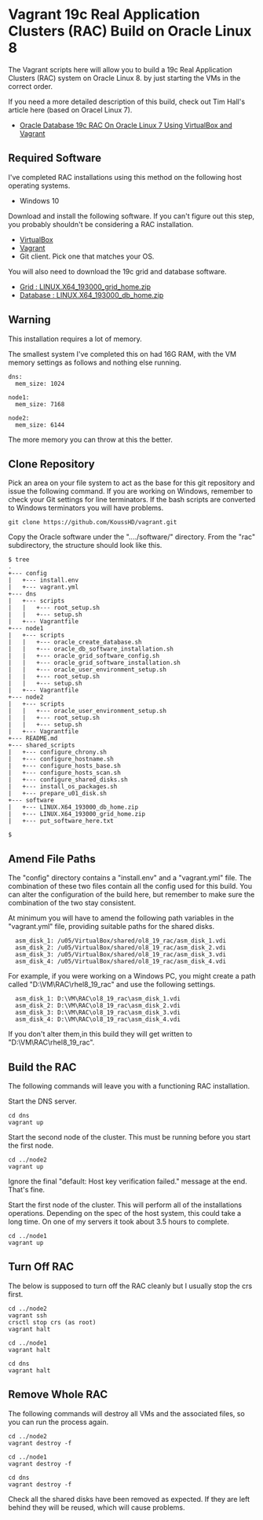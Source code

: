 # Vagrant 19c Real Application Clusters (RAC) Build on Oracle Linux 8

The Vagrant scripts here will allow you to build a 19c Real Application Clusters (RAC) system on Oracle Linux 8. by just starting the VMs in the correct order.

If you need a more detailed description of this build, check out Tim Hall's article here (based on Oracel Linux 7).

* [Oracle Database 19c RAC On Oracle Linux 7 Using VirtualBox and Vagrant](https://oracle-base.com/articles/19c/oracle-db-19c-rac-installation-on-oracle-linux-7-using-virtualbox)


## Required Software

I've completed RAC installations using this method on the following host operating systems.

* Windows 10

Download and install the following software. If you can't figure out this step, you probably shouldn't be considering a RAC installation.

* [VirtualBox](https://www.virtualbox.org/wiki/Downloads)
* [Vagrant](https://www.vagrantup.com/downloads.html)
* Git client. Pick one that matches your OS.

You will also need to download the 19c grid and database software.

* [Grid : LINUX.X64_193000_grid_home.zip](https://www.oracle.com/technetwork/database/enterprise-edition/downloads/oracle19c-linux-5462157.html)
* [Database : LINUX.X64_193000_db_home.zip](https://www.oracle.com/technetwork/database/enterprise-edition/downloads/oracle19c-linux-5462157.html)

## Warning

This installation requires a lot of memory.

The smallest system I've completed this on had 16G RAM, with the VM memory settings as follows and nothing else running.

```
dns:
  mem_size: 1024

node1:
  mem_size: 7168

node2:
  mem_size: 6144
```

The more memory you can throw at this the better.

## Clone Repository

Pick an area on your file system to act as the base for this git repository and issue the following command. If you are working on Windows, remember to check your Git settings for line terminators. If the bash scripts are converted to Windows terminators you will have problems.

```
git clone https://github.com/KoussHD/vagrant.git
```

Copy the Oracle software under the "..../software/" directory. From the "rac" subdirectory, the structure should look like this.

```
$ tree
.
+--- config
|   +--- install.env
|   +--- vagrant.yml
+--- dns
|   +--- scripts
|   |   +--- root_setup.sh
|   |   +--- setup.sh
|   +--- Vagrantfile
+--- node1
|   +--- scripts
|   |   +--- oracle_create_database.sh
|   |   +--- oracle_db_software_installation.sh
|   |   +--- oracle_grid_software_config.sh
|   |   +--- oracle_grid_software_installation.sh
|   |   +--- oracle_user_environment_setup.sh
|   |   +--- root_setup.sh
|   |   +--- setup.sh
|   +--- Vagrantfile
+--- node2
|   +--- scripts
|   |   +--- oracle_user_environment_setup.sh
|   |   +--- root_setup.sh
|   |   +--- setup.sh
|   +--- Vagrantfile
+--- README.md
+--- shared_scripts
|   +--- configure_chrony.sh
|   +--- configure_hostname.sh
|   +--- configure_hosts_base.sh
|   +--- configure_hosts_scan.sh
|   +--- configure_shared_disks.sh
|   +--- install_os_packages.sh
|   +--- prepare_u01_disk.sh
+--- software
|   +--- LINUX.X64_193000_db_home.zip
|   +--- LINUX.X64_193000_grid_home.zip
|   +--- put_software_here.txt

$ 
```

## Amend File Paths

The "config" directory contains a "install.env" and a "vagrant.yml" file. The combination of these two files contain all the config used for this build. You can alter the configuration of the build here, but remember to make sure the combination of the two stay consistent.

At minimum you will have to amend the following path variables in the "vagrant.yml" file, providing suitable paths for the shared disks.

```
  asm_disk_1: /u05/VirtualBox/shared/ol8_19_rac/asm_disk_1.vdi
  asm_disk_2: /u05/VirtualBox/shared/ol8_19_rac/asm_disk_2.vdi
  asm_disk_3: /u05/VirtualBox/shared/ol8_19_rac/asm_disk_3.vdi
  asm_disk_4: /u05/VirtualBox/shared/ol8_19_rac/asm_disk_4.vdi
```

For example, if you were working on a Windows PC, you might create a path called "D:\VM\RAC\rhel8_19_rac" and use the following settings.

```
  asm_disk_1: D:\VM\RAC\ol8_19_rac\asm_disk_1.vdi
  asm_disk_2: D:\VM\RAC\ol8_19_rac\asm_disk_2.vdi
  asm_disk_3: D:\VM\RAC\ol8_19_rac\asm_disk_3.vdi
  asm_disk_4: D:\VM\RAC\ol8_19_rac\asm_disk_4.vdi
```

If you don't alter them,in this build they will get written to "D:\VM\RAC\rhel8_19_rac".

## Build the RAC

The following commands will leave you with a functioning RAC installation.

Start the DNS server.

```
cd dns
vagrant up
```

Start the second node of the cluster. This must be running before you start the first node.

```
cd ../node2
vagrant up
```

Ignore the final "default: Host key verification failed." message at the end. That's fine.

Start the first node of the cluster. This will perform all of the installations operations. Depending on the spec of the host system, this could take a long time. On one of my servers it took about 3.5 hours to complete.

```
cd ../node1
vagrant up
```

## Turn Off RAC

The below is supposed to turn off the RAC cleanly but I usually stop the crs first.

```
cd ../node2
vagrant ssh 
crsctl stop crs (as root)
vagrant halt

cd ../node1
vagrant halt

cd dns
vagrant halt
```

## Remove Whole RAC

The following commands will destroy all VMs and the associated files, so you can run the process again.

```
cd ../node2
vagrant destroy -f

cd ../node1
vagrant destroy -f

cd dns
vagrant destroy -f
```

Check all the shared disks have been removed as expected. If they are left behind they will be reused, which will cause problems.
